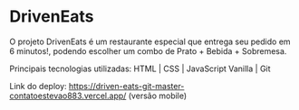 # DrivenEats

O projeto DrivenEats é um restaurante especial que entrega seu pedido em 6 minutos!, podendo escolher um combo de Prato + Bebida + Sobremesa.

Principais tecnologias utilizadas: HTML | CSS | JavaScript Vanilla | Git

Link do deploy: https://driven-eats-git-master-contatoestevao883.vercel.app/ (versão mobile)

